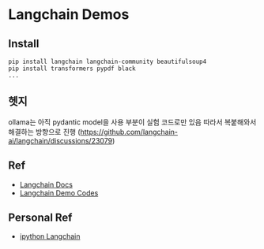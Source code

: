 # Langchain Demos

## Install

```shell
pip install langchain langchain-community beautifulsoup4
pip install transformers pypdf black
...
```


## 헷지
ollama는 아직 pydantic model을 사용 부분이 실험 코드로만 있음 따라서 복붙해와서
해결하는 방향으로 진행 (https://github.com/langchain-ai/langchain/discussions/23079)



## Ref

* [Langchain Docs](https://python.langchain.com/v0.2/docs/introduction/)
* [Langchain Demo Codes](https://wikidocs.net/231393)

## Personal Ref

* [ipython Langchain](https://github.com/kwon0koang/test_langchain/blob/master/src/0200_memory.ipynb)